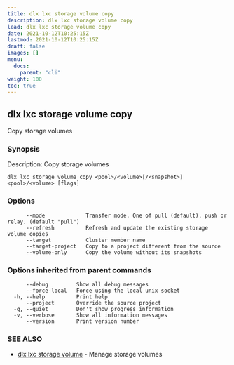 ```yaml
---
title: dlx lxc storage volume copy
description: dlx lxc storage volume copy
lead: dlx lxc storage volume copy
date: 2021-10-12T10:25:15Z
lastmod: 2021-10-12T10:25:15Z
draft: false
images: []
menu:
  docs:
    parent: "cli"
weight: 100
toc: true
---
```

## dlx lxc storage volume copy

Copy storage volumes

### Synopsis

Description:
  Copy storage volumes



```
dlx lxc storage volume copy <pool>/<volume>[/<snapshot>] <pool>/<volume> [flags]
```

### Options

```
      --mode             Transfer mode. One of pull (default), push or relay. (default "pull")
      --refresh          Refresh and update the existing storage volume copies
      --target           Cluster member name
      --target-project   Copy to a project different from the source
      --volume-only      Copy the volume without its snapshots
```

### Options inherited from parent commands

```
      --debug         Show all debug messages
      --force-local   Force using the local unix socket
  -h, --help          Print help
      --project       Override the source project
  -q, --quiet         Don't show progress information
  -v, --verbose       Show all information messages
      --version       Print version number
```

### SEE ALSO

* [dlx lxc storage volume](/docs/cmd/dlx_lxc_storage_volume)	 - Manage storage volumes

